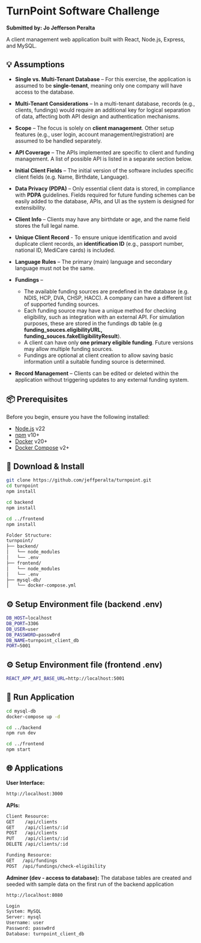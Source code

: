 # TurnPoint Software Challenge
**Submitted by: Jo Jefferson Peralta**

A client management web application built with React, Node.js, Express, and MySQL.

## 💡 Assumptions

- **Single vs. Multi-Tenant Database** – For this exercise, the application is assumed to be **single-tenant**, meaning only one company will have access to the database.
- **Multi-Tenant Considerations** – In a multi-tenant database, records (e.g., clients, fundings) would require an additional key for logical separation of data, affecting both API design and authentication mechanisms.
  
- **Scope** – The focus is solely on **client management**. Other setup features (e.g., user login, account management/registration) are assumed to be handled separately.  
- **API Coverage** – The APIs implemented are specific to client and funding management. A list of possible API is listed in a separate section below.
  
- **Initial Client Fields** – The initial version of the software includes specific client fields (e.g. Name, Birthdate, Language).
- **Data Privacy (PDPA)** – Only essential client data is stored, in compliance with **PDPA** guidelines. Fields required for future funding schemes can be easily added to the database, APIs, and UI as the system is designed for extensibility.  
- **Client Info** – Clients may have any birthdate or age, and the name field stores the full legal name.
- **Unique Client Record** - To ensure unique identification and avoid duplicate client records, an **identification ID** (e.g., passport number, national ID, MediCare cards) is included.
- **Language Rules** – The primary (main) language and secondary language must not be the same.
  
- **Fundings** –  
  - The available funding sources are predefined in the database (e.g. NDIS, HCP, DVA, CHSP, HACC). A company can have a different list of supported funding sources.
  - Each funding source may have a unique method for checking eligibility, such as integration with an external API. For simulation purposes, these are stored in the fundings db table (e.g **funding_souces.eligibilityURL, funding_souces.fakeEligibilityResult**).  
  - A client can have only **one primary eligible funding**. Future versions may allow multiple funding sources.  
  - Fundings are optional at client creation to allow saving basic information until a suitable funding source is determined.  
 
- **Record Management** – Clients can be edited or deleted within the application without triggering updates to any external funding system.  

## 📦 Prerequisites
Before you begin, ensure you have the following installed:
- [Node.js](https://nodejs.org/) v22  
- [npm](https://www.npmjs.com/) v10+
- [Docker](https://www.docker.com/) v20+  
- [Docker Compose](https://docs.docker.com/compose/) v2+

## 💾 Download & Install
```bash
git clone https://github.com/jeffperalta/turnpoint.git
cd turnpoint
npm install

cd backend
npm install

cd ../frontend
npm install
```
```bash
Folder Structure:
turnpoint/
├── backend/
│   └── node_modules 
│   └── .env 
├── frontend/
│   └── node_modules 
│   └── .env
├── mysql-db/
│   └── docker-compose.yml
```
## ⚙️ Setup Environment file (backend .env)
```bash
DB_HOST=localhost
DB_PORT=3306
DB_USER=user
DB_PASSWORD=passw0rd
DB_NAME=turnpoint_client_db
PORT=5001
```

## ⚙️ Setup Environment file (frontend .env)
```bash
REACT_APP_API_BASE_URL=http://localhost:5001
```

## 🚀 Run Application
```bash
cd mysql-db
docker-compose up -d

cd ../backend
npm run dev

cd ../frontend
npm start
```

## 🌐 Applications
**User Interface:**
```bash
http://localhost:3000
```
**APIs:**
```bash
Client Resource:
GET    /api/clients
GET    /api/clients/:id
POST   /api/clients
PUT    /api/clients/:id
DELETE /api/clients/:id

Funding Resource:
GET   /api/fundings
POST  /api/fundings/check-eligibility
```

**Adminer (dev - access to database):**
The database tables are created and seeded with sample data on the first run of the backend application
```bash
http://localhost:8080

Login
System: MySQL
Server: mysql
Username: user
Password: passw0rd
Database: turnpoint_client_db
```

